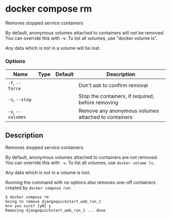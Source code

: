 # docker compose rm

<!---MARKER_GEN_START-->
Removes stopped service containers

By default, anonymous volumes attached to containers will not be removed. You
can override this with -v. To list all volumes, use "docker volume ls".

Any data which is not in a volume will be lost.

### Options

| Name | Type | Default | Description |
| --- | --- | --- | --- |
| `-f`, `--force` |  |  | Don't ask to confirm removal |
| `-s`, `--stop` |  |  | Stop the containers, if required, before removing |
| `-v`, `--volumes` |  |  | Remove any anonymous volumes attached to containers |


<!---MARKER_GEN_END-->

## Description

Removes stopped service containers.

By default, anonymous volumes attached to containers are not removed. You can override this with `-v`. To list all
volumes, use `docker volume ls`.

Any data which is not in a volume is lost.

Running the command with no options also removes one-off containers created by `docker compose run`:

```console
$ docker compose rm
Going to remove djangoquickstart_web_run_1
Are you sure? [yN] y
Removing djangoquickstart_web_run_1 ... done
```
